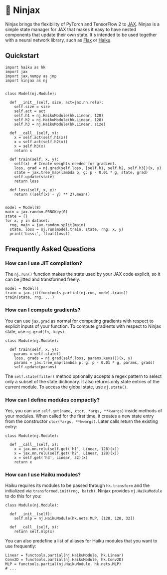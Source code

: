 # 🥷  Ninjax

Ninjax brings the flexibility of PyTorch and TensorFlow 2 to [JAX][jax]. Ninjax
is a simple state manager for JAX that makes it easy to have nested components
that update their own state. It's intended to be used together with a neural
network library, such as [Flax][flax] or [Haiku][flax].

[jax]: https://github.com/google/jax
[flax]: https://github.com/google/flax
[haiku]: https://github.com/deepmind/dm-haiku

## Quickstart

```python3
import haiku as hk
import jax
import jax.numpy as jnp
import ninjax as nj


class Model(nj.Module):

  def __init__(self, size, act=jax.nn.relu):
    self.size = size
    self.act = act
    self.h1 = nj.HaikuModule(hk.Linear, 128)
    self.h2 = nj.HaikuModule(hk.Linear, 128)
    self.h3 = nj.HaikuModule(hk.Linear, size)

  def __call__(self, x):
    x = self.act(self.h1(x))
    x = self.act(self.h2(x))
    x = self.h3(x)
    return x

  def train(self, x, y):
    self(x)  # Create weights needed for gradient.
    loss, grad = nj.grad(self.loss, [self.h1, self.h2, self.h3])(x, y)
    state = jax.tree_map(lambda p, g: p - 0.01 * g, state, grad)
    self.update(state)
    return loss

  def loss(self, x, y):
    return ((self(x) - y) ** 2).mean()


model = Model(8)
main = jax.random.PRNGKey(0)
state = {}
for x, y in dataset:
  rng, main = jax.random.split(main)
  state, loss = nj.run(model.train, state, rng, x, y)
  print('Loss:', float(loss))
```

## Frequently Asked Questions

### How can I use JIT compilation?

The `nj.run()` function makes the state used by your JAX code explicit, so it
can be jitted and transformed freely:

```python3
model = Model()
train = jax.jit(functools.partial(nj.run, model.train))
train(state, rng, ...)
```

### How can I compute gradients?

You can use `jax.grad` as normal for computing gradients with respect to
explicit inputs of your function. To compute gradients with respect to Ninjax
state, use `nj.grad(fn, keys)`:

```python3
class Module(nj.Module):

  def train(self, x, y):
    params = self.state()
    loss, grads = nj.grad(self.loss, params.keys())(x, y)
    params = jax.tree_map(lambda p, g: p - 0.01 * g, params, grads)
    self.update(params)
```

The `self.state(filter)` method optionally accepts a regex pattern to select
only a subset of the state dictionary. It also returns only state entries of
the current module. To access the global state, use `nj.state()`.

### How can I define modules compactly?

Yes, you can use `self.get(name, ctor, *args, **kwargs)` inside methods of your
modules. When called for the first time, it creates a new state entry from the
constructor `ctor(*args, **kwargs)`. Later calls return the existing entry:

```python3
class Module(nj.Module):

  def __call__(self, x):
    x = jax.nn.relu(self.get('h1', Linear, 128)(x))
    x = jax.nn.relu(self.get('h2', Linear, 128)(x))
    x = self.get('h3', Linear, 32)(x)
    return x
```

### How can I use Haiku modules?

Haiku requires its modules to be passed through `hk.transform` and the
initialized via `transformed.init(rng, batch)`. Ninjax provides
`nj.HaikuModule` to do this for you:

```python3
class Module(nj.Module):

  def __init__(self):
    self.mlp = nj.HaikuModule(hk.nets.MLP, [128, 128, 32])

  def __call__(self, x):
    return self.mlp(x)
```

You can also predefine a list of aliases for Haiku modules that you want to use
frequently:

```python3
Linear = functools.partial(nj.HaikuModule, hk.Linear)
Conv2D = functools.partial(nj.HaikuModule, hk.Conv2D)
MLP = functools.partial(nj.HaikuModule, hk.nets.MLP)
# ...
```

